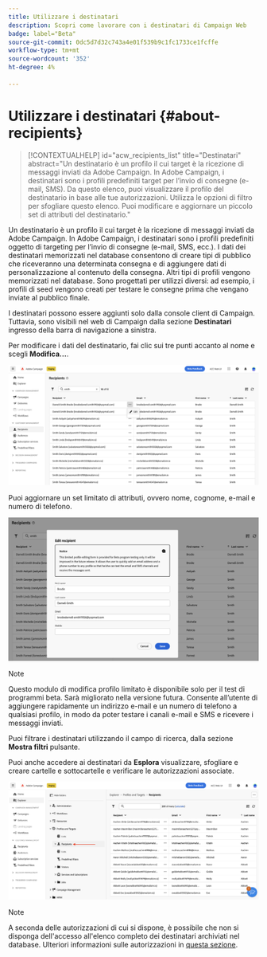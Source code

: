 ```yaml
---
title: Utilizzare i destinatari
description: Scopri come lavorare con i destinatari di Campaign Web
badge: label="Beta"
source-git-commit: 0dc5d7d32c743a4e01f539b9c1fc1733ce1fcffe
workflow-type: tm+mt
source-wordcount: '352'
ht-degree: 4%

---
```



# Utilizzare i destinatari {#about-recipients}

>[!CONTEXTUALHELP]
>id="acw_recipients_list"
>title="Destinatari"
>abstract="Un destinatario è un profilo il cui target è la ricezione di messaggi inviati da Adobe Campaign. In Adobe Campaign, i destinatari sono i profili predefiniti target per l’invio di consegne (e-mail, SMS). Da questo elenco, puoi visualizzare il profilo del destinatario in base alle tue autorizzazioni. Utilizza le opzioni di filtro per sfogliare questo elenco. Puoi modificare e aggiornare un piccolo set di attributi del destinatario."

Un destinatario è un profilo il cui target è la ricezione di messaggi inviati da Adobe Campaign. In Adobe Campaign, i destinatari sono i profili predefiniti oggetto di targeting per l’invio di consegne (e-mail, SMS, ecc.). I dati dei destinatari memorizzati nel database consentono di creare tipi di pubblico che riceveranno una determinata consegna e di aggiungere dati di personalizzazione al contenuto della consegna. Altri tipi di profili vengono memorizzati nel database. Sono progettati per utilizzi diversi: ad esempio, i profili di seed vengono creati per testare le consegne prima che vengano inviate al pubblico finale.

I destinatari possono essere aggiunti solo dalla console client di Campaign. Tuttavia, sono visibili nel web di Campaign dalla sezione **Destinatari** ingresso della barra di navigazione a sinistra.

Per modificare i dati del destinatario, fai clic sui tre punti accanto al nome e scegli **Modifica...**.

![Modificare un profilo del destinatario](assets/recipient-edit.png)

Puoi aggiornare un set limitato di attributi, ovvero nome, cognome, e-mail e numero di telefono.

![Aggiornare un profilo destinatario](assets/recipient-update.png)

>[!NOTE]
>
>Questo modulo di modifica profilo limitato è disponibile solo per il test di programmi beta. Sarà migliorato nella versione futura. Consente all’utente di aggiungere rapidamente un indirizzo e-mail e un numero di telefono a qualsiasi profilo, in modo da poter testare i canali e-mail e SMS e ricevere i messaggi inviati.

Puoi filtrare i destinatari utilizzando il campo di ricerca, dalla sezione **Mostra filtri** pulsante.

Puoi anche accedere ai destinatari da **Esplora** visualizzare, sfogliare e creare cartelle e sottocartelle e verificare le autorizzazioni associate.

![Elenco destinatari dalla visualizzazione Esplora risorse](assets/recipients-from-explorer.png)

>[!NOTE]
>
>A seconda delle autorizzazioni di cui si dispone, è possibile che non si disponga dell&#39;accesso all&#39;elenco completo dei destinatari archiviati nel database. Ulteriori informazioni sulle autorizzazioni in [questa sezione](../get-started/permissions.md).

